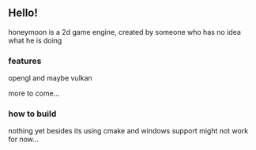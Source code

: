 ## Hello!

honeymoon is a 2d game engine, created by someone who has no idea what he is doing

### features

opengl and maybe vulkan

more to come...

### how to build

nothing yet besides its using cmake and windows support might not work for now...
